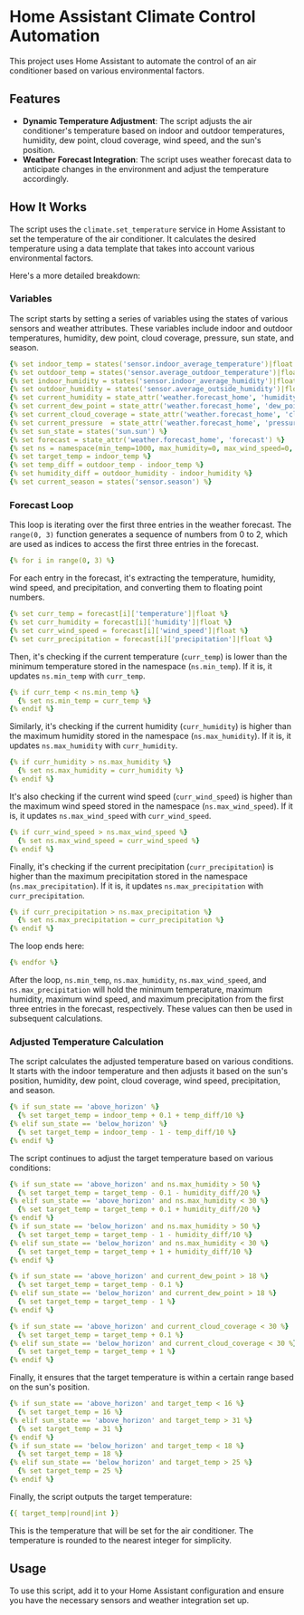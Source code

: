 # Home Assistant Climate Control Automation

This project uses Home Assistant to automate the control of an air conditioner based on various environmental factors.

## Features

- **Dynamic Temperature Adjustment**: The script adjusts the air conditioner's temperature based on indoor and outdoor temperatures, humidity, dew point, cloud coverage, wind speed, and the sun's position.
- **Weather Forecast Integration**: The script uses weather forecast data to anticipate changes in the environment and adjust the temperature accordingly.

## How It Works

The script uses the `climate.set_temperature` service in Home Assistant to set the temperature of the air conditioner. It calculates the desired temperature using a data template that takes into account various environmental factors.

Here's a more detailed breakdown:

### Variables

The script starts by setting a series of variables using the states of various sensors and weather attributes. These variables include indoor and outdoor temperatures, humidity, dew point, cloud coverage, pressure, sun state, and season.

```yaml
{% set indoor_temp = states('sensor.indoor_average_temperature')|float %}
{% set outdoor_temp = states('sensor.average_outdoor_temperature')|float %}
{% set indoor_humidity = states('sensor.indoor_average_humidity')|float %}
{% set outdoor_humidity = states('sensor.average_outside_humidity')|float %}
{% set current_humidity = state_attr('weather.forecast_home', 'humidity')|float %}
{% set current_dew_point = state_attr('weather.forecast_home', 'dew_point')|float %}
{% set current_cloud_coverage = state_attr('weather.forecast_home', 'cloud_coverage')|float %}
{% set current_pressure  = state_attr('weather.forecast_home', 'pressure')|float %}
{% set sun_state = states('sun.sun') %}
{% set forecast = state_attr('weather.forecast_home', 'forecast') %}
{% set ns = namespace(min_temp=1000, max_humidity=0, max_wind_speed=0, max_precipitation=0) %}
{% set target_temp = indoor_temp %}
{% set temp_diff = outdoor_temp - indoor_temp %}
{% set humidity_diff = outdoor_humidity - indoor_humidity %}
{% set current_season = states('sensor.season') %}
```

### Forecast Loop

This loop is iterating over the first three entries in the weather forecast. The `range(0, 3)` function generates a sequence of numbers from 0 to 2, which are used as indices to access the first three entries in the forecast.

```yaml
{% for i in range(0, 3) %}
```

For each entry in the forecast, it's extracting the temperature, humidity, wind speed, and precipitation, and converting them to floating point numbers.

```yaml
{% set curr_temp = forecast[i]['temperature']|float %}
{% set curr_humidity = forecast[i]['humidity']|float %}
{% set curr_wind_speed = forecast[i]['wind_speed']|float %}
{% set curr_precipitation = forecast[i]['precipitation']|float %}
```

Then, it's checking if the current temperature (`curr_temp`) is lower than the minimum temperature stored in the namespace (`ns.min_temp`). If it is, it updates `ns.min_temp` with `curr_temp`.

```yaml
{% if curr_temp < ns.min_temp %}
  {% set ns.min_temp = curr_temp %}
{% endif %}
```

Similarly, it's checking if the current humidity (`curr_humidity`) is higher than the maximum humidity stored in the namespace (`ns.max_humidity`). If it is, it updates `ns.max_humidity` with `curr_humidity`.

```yaml
{% if curr_humidity > ns.max_humidity %}
  {% set ns.max_humidity = curr_humidity %}
{% endif %}
```

It's also checking if the current wind speed (`curr_wind_speed`) is higher than the maximum wind speed stored in the namespace (`ns.max_wind_speed`). If it is, it updates `ns.max_wind_speed` with `curr_wind_speed`.

```yaml
{% if curr_wind_speed > ns.max_wind_speed %}
  {% set ns.max_wind_speed = curr_wind_speed %}
{% endif %}
```

Finally, it's checking if the current precipitation (`curr_precipitation`) is higher than the maximum precipitation stored in the namespace (`ns.max_precipitation`). If it is, it updates `ns.max_precipitation` with `curr_precipitation`.

```yaml
{% if curr_precipitation > ns.max_precipitation %}
  {% set ns.max_precipitation = curr_precipitation %}
{% endif %}
```

The loop ends here:

```yaml
{% endfor %}
```

After the loop, `ns.min_temp`, `ns.max_humidity`, `ns.max_wind_speed`, and `ns.max_precipitation` will hold the minimum temperature, maximum humidity, maximum wind speed, and maximum precipitation from the first three entries in the forecast, respectively. These values can then be used in subsequent calculations. 

### Adjusted Temperature Calculation

The script calculates the adjusted temperature based on various conditions. It starts with the indoor temperature and then adjusts it based on the sun's position, humidity, dew point, cloud coverage, wind speed, precipitation, and season.

```yaml
{% if sun_state == 'above_horizon' %}
  {% set target_temp = indoor_temp + 0.1 + temp_diff/10 %}
{% elif sun_state == 'below_horizon' %}
  {% set target_temp = indoor_temp - 1 - temp_diff/10 %}
{% endif %}
```

The script continues to adjust the target temperature based on various conditions:

```yaml
{% if sun_state == 'above_horizon' and ns.max_humidity > 50 %}
  {% set target_temp = target_temp - 0.1 - humidity_diff/20 %}
{% elif sun_state == 'above_horizon' and ns.max_humidity < 30 %}
  {% set target_temp = target_temp + 0.1 + humidity_diff/20 %}
{% endif %}
{% if sun_state == 'below_horizon' and ns.max_humidity > 50 %}
  {% set target_temp = target_temp - 1 - humidity_diff/10 %}
{% elif sun_state == 'below_horizon' and ns.max_humidity < 30 %}
  {% set target_temp = target_temp + 1 + humidity_diff/10 %}
{% endif %}

{% if sun_state == 'above_horizon' and current_dew_point > 18 %}
  {% set target_temp = target_temp - 0.1 %}
{% elif sun_state == 'below_horizon' and current_dew_point > 18 %}
  {% set target_temp = target_temp - 1 %}
{% endif %}

{% if sun_state == 'above_horizon' and current_cloud_coverage < 30 %}
  {% set target_temp = target_temp + 0.1 %}
{% elif sun_state == 'below_horizon' and current_cloud_coverage < 30 %}
  {% set target_temp = target_temp + 1 %}
{% endif %}
```

Finally, it ensures that the target temperature is within a certain range based on the sun's position.

```yaml
{% if sun_state == 'above_horizon' and target_temp < 16 %}
  {% set target_temp = 16 %}
{% elif sun_state == 'above_horizon' and target_temp > 31 %}
  {% set target_temp = 31 %}
{% endif %}
{% if sun_state == 'below_horizon' and target_temp < 18 %}
  {% set target_temp = 18 %}
{% elif sun_state == 'below_horizon' and target_temp > 25 %}
  {% set target_temp = 25 %}
{% endif %}
```

Finally, the script outputs the target temperature:

```yaml
{{ target_temp|round|int }}
```

This is the temperature that will be set for the air conditioner. The temperature is rounded to the nearest integer for simplicity.

## Usage

To use this script, add it to your Home Assistant configuration and ensure you have the necessary sensors and weather integration set up.
